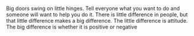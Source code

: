Big doors swing on little hinges.
Tell everyone what you want to do and someone will want to help you do it.
There is little difference in people, but that little difference makes a big difference. The little difference is attitude. The big difference is whether it is positive or negative
